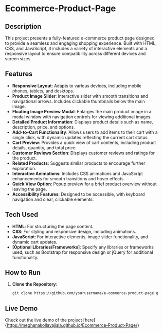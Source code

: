 # Ecommerce-Product-Page
## Description

This project presents a fully-featured e-commerce product page designed to provide a seamless and engaging shopping experience. Built with HTML, CSS, and JavaScript, it includes a variety of interactive elements and a responsive layout to ensure compatibility across different devices and screen sizes.

## Features

- **Responsive Layout**: Adapts to various devices, including mobile phones, tablets, and desktops.
- **Product Image Slider**: Interactive slider with smooth transitions and navigational arrows. Includes clickable thumbnails below the main image.
- **Floating Image Preview Modal**: Enlarges the main product image in a modal window with navigation controls for viewing additional images.
- **Detailed Product Information**: Displays product details such as name, description, price, and options.
- **Add-to-Cart Functionality**: Allows users to add items to their cart with a single click, with dynamic updates reflecting the current cart status.
- **Cart Preview**: Provides a quick view of cart contents, including product details, quantity, and total price.
- **Customer Reviews Section**: Displays customer reviews and ratings for the product.
- **Related Products**: Suggests similar products to encourage further exploration.
- **Interactive Animations**: Includes CSS animations and JavaScript enhancements for smooth transitions and hover effects.
- **Quick View Option**: Popup preview for a brief product overview without leaving the page.
- **Accessibility Features**: Designed to be accessible, with keyboard navigation and clear, clickable elements.

## Tech Used

- **HTML**: For structuring the page content.
- **CSS**: For styling and responsive design, including animations.
- **JavaScript**: For interactive elements, image slider functionality, and dynamic cart updates.
- **[Optional Libraries/Frameworks]**: Specify any libraries or frameworks used, such as Bootstrap for responsive design or jQuery for additional functionality.

## How to Run

1. **Clone the Repository**: 
   ```bash
   git clone https://github.com/yourusername/e-commerce-product-page.git

## Live Demo
Check out the live demo of the project [here]{https://meghanakollavajjala.github.io/Ecommerce-Product-Page/}

